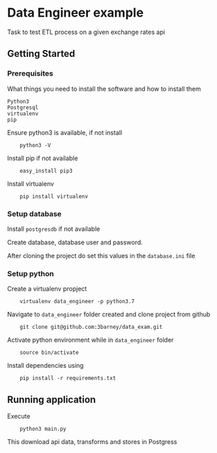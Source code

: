 # Data Engineer example
Task to test ETL process on a given exchange rates api

## Getting Started

### Prerequisites

What things you need to install the software and how to install them

```
Python3
Postgresql
virtualenv
pip
```

Ensure python3 is available, if not install
```
    python3 -V 
```

Install pip if not available
```
    easy_install pip3
```

Install virtualenv 
```
    pip install virtualenv
```

### Setup database
Install ```postgresdb``` if not available

Create database, database user and password.

After cloning the project do set this values in the ``` database.ini ``` file


### Setup python

Create a virtualenv propject
```
    virtualenv data_engineer -p python3.7
```

Navigate to `data_engineer` folder created and clone project from github
```
    git clone git@github.com:3barney/data_exam.git
```

Activate python environment while in `data_engineer` folder
```
    source bin/activate
```

Install dependencies using
```
    pip install -r requirements.txt
```


## Running application

Execute

```
    python3 main.py
```

This download api data, transforms and stores in Postgress

